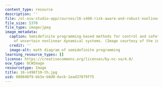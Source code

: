```yaml
---
content_type: resource
description: ''
file: /ol-ocw-studio-app/courses/16-s498-risk-aware-and-robust-nonlinear-planning-fall-2019/880698f9bb3eb8d06ecb1ead37879ff5_16-s498f19-th.jpg
file_size: 5370
file_type: image/jpeg
image_metadata:
  caption: Semidefinite programming-based methods for control and safety verification
    of uncertain nonlinear dynamical systems. (Image courtesy of the instructor.)
  credit: ''
  image-alt: math diagram of semidefinite programming
learning_resource_types: []
license: https://creativecommons.org/licenses/by-nc-sa/4.0/
ocw_type: OCWImage
resourcetype: Image
title: 16-s498f19-th.jpg
uid: 880698f9-bb3e-b8d0-6ecb-1ead37879ff5
---
```

